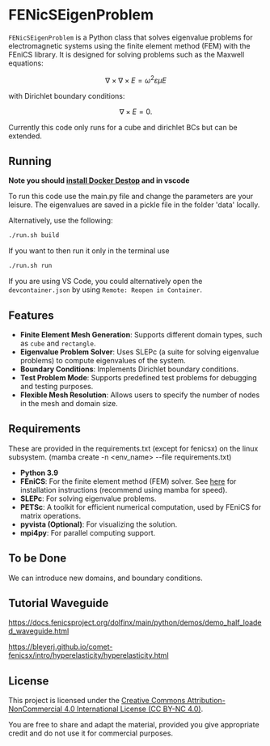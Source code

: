 # FENicSEigenProblem

`FENicSEigenProblem` is a Python class that solves eigenvalue problems for electromagnetic systems using the finite element method (FEM) with the FEniCS library. It is designed for solving problems such as the Maxwell equations:

$$
\nabla \times \nabla \times E = \omega^2 \varepsilon \mu E
$$

with Dirichlet boundary conditions:

$$
\nabla \times E = 0.
$$

Currently this code only runs for a cube and dirichlet BCs but can be extended. 

## Running
**Note you should [install Docker Destop](https://www.docker.com/products/docker-desktop/) and in vscode** 

To run this code use the main.py file and change the parameters are your leisure. The eigenvalues are saved in a pickle file in the folder 'data' locally.

Alternatively, use the following:
```bash
./run.sh build
```
If you want to then run it only in the terminal use 

```bash 
./run.sh run
```
If you are using VS Code, you could alternatively open the `devcontainer.json` by using `Remote: Reopen in Container`.




## Features
- **Finite Element Mesh Generation**: Supports different domain types, such as `cube` and `rectangle`.
- **Eigenvalue Problem Solver**: Uses SLEPc (a suite for solving eigenvalue problems) to compute eigenvalues of the system.
- **Boundary Conditions**: Implements Dirichlet boundary conditions.
- **Test Problem Mode**: Supports predefined test problems for debugging and testing purposes.
- **Flexible Mesh Resolution**: Allows users to specify the number of nodes in the mesh and domain size.

## Requirements
These are provided in the requirements.txt (except for fenicsx) on the linux subsystem. (mamba create -n <env_name> --file requirements.txt)
- **Python 3.9**
- **FEniCS**: For the finite element method (FEM) solver. See [here](https://fenicsproject.org/download/) for installation instructions (recommend using mamba for speed).
- **SLEPc**: For solving eigenvalue problems.
- **PETSc**: A toolkit for efficient numerical computation, used by FEniCS for matrix operations.
- **pyvista (Optional)**: For visualizing the solution.
- **mpi4py**: For parallel computing support.

## To be Done
We can introduce new domains, and boundary conditions. 

## Tutorial Waveguide
https://docs.fenicsproject.org/dolfinx/main/python/demos/demo_half_loaded_waveguide.html

https://bleyerj.github.io/comet-fenicsx/intro/hyperelasticity/hyperelasticity.html

## License

This project is licensed under the [Creative Commons Attribution-NonCommercial 4.0 International License (CC BY-NC 4.0)](https://creativecommons.org/licenses/by-nc/4.0/).

You are free to share and adapt the material, provided you give appropriate credit and do not use it for commercial purposes.
